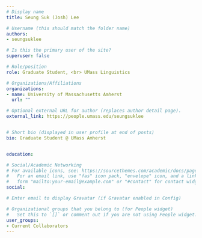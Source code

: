 ```yaml
---
# Display name
title: Seung Suk (Josh) Lee

# Username (this should match the folder name)
authors:
- seungsuklee

# Is this the primary user of the site?
superuser: false

# Role/position
role: Graduate Student, <br> UMass Linguistics

# Organizations/Affiliations
organizations:
- name: University of Massachusetts Amherst
  url: ""

# Optional external URL for author (replaces author detail page).
external_link: https://people.umass.edu/seungsuklee


# Short bio (displayed in user profile at end of posts)
bio: Graduate Student @ UMass Amherst


education:

# Social/Academic Networking
# For available icons, see: https://sourcethemes.com/academic/docs/page-builder/#icons
#   For an email link, use "fas" icon pack, "envelope" icon, and a link in the
#   form "mailto:your-email@example.com" or "#contact" for contact widget.
social:

# Enter email to display Gravatar (if Gravatar enabled in Config)

# Organizational groups that you belong to (for People widget)
#   Set this to `[]` or comment out if you are not using People widget.
user_groups:
- Current Collaborators
---
```


